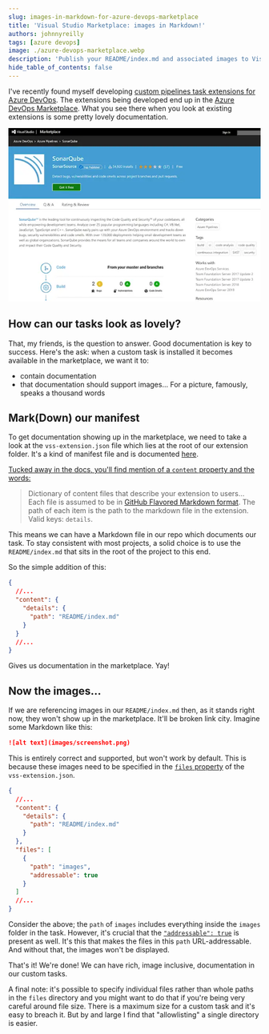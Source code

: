 ```yaml
---
slug: images-in-markdown-for-azure-devops-marketplace
title: 'Visual Studio Marketplace: images in Markdown!'
authors: johnnyreilly
tags: [azure devops]
image: ./azure-devops-marketplace.webp
description: 'Publish your README/index.md and associated images to Visual Studio Marketplace.'
hide_table_of_contents: false
---
```


I've recently found myself developing [custom pipelines task extensions for Azure DevOps](https://docs.microsoft.com/en-us/azure/devops/extend/develop/add-build-task?view=azure-devops). The extensions being developed end up in the [Azure DevOps Marketplace](https://marketplace.visualstudio.com/azuredevops). What you see there when you look at existing extensions is some pretty lovely documentation.

![screenshot of a rich Markdown powered screen with images in Visual Studio Marketplace](azure-devops-marketplace.webp)

<!--truncate-->

## How can our tasks look as lovely?

That, my friends, is the question to answer. Good documentation is key to success. Here's the ask: when a custom task is installed it becomes available in the marketplace, we want it to:

- contain documentation
- that documentation should support images... For a picture, famously, speaks a thousand words

## Mark(Down) our manifest

To get documentation showing up in the marketplace, we need to take a look at the `vss-extension.json` file which lies at the root of our extension folder. It's a kind of manifest file and is documented [here](https://docs.microsoft.com/en-us/azure/devops/extend/develop/manifest?view=azure-devops).

[Tucked away in the docs, you'll find mention of a `content` property and the words:](https://docs.microsoft.com/en-us/azure/devops/extend/develop/manifest?view=azure-devops#discovery-attributes)

> Dictionary of content files that describe your extension to users... Each file is assumed to be in [GitHub Flavored Markdown format](https://help.github.com/articles/github-flavored-markdown/). The path of each item is the path to the markdown file in the extension. Valid keys: `details`.

This means we can have a Markdown file in our repo which documents our task. To stay consistent with most projects, a solid choice is to use the `README/index.md` that sits in the root of the project to this end.

So the simple addition of this:

```json
{
  //...
  "content": {
    "details": {
      "path": "README/index.md"
    }
  }
  //...
}
```

Gives us documentation in the marketplace. Yay!

## Now the images...

If we are referencing images in our `README/index.md` then, as it stands right now, they won't show up in the marketplace. It'll be broken link city. Imagine some Markdown like this:

```md
![alt text](images/screenshot.png)
```

This is entirely correct and supported, but won't work by default. This is because these images need to be specified in the [`files` property](https://docs.microsoft.com/en-us/azure/devops/extend/develop/manifest?view=azure-devops#files) of the `vss-extension.json`.

```json
{
  //...
  "content": {
    "details": {
      "path": "README/index.md"
    }
  },
  "files": [
    {
      "path": "images",
      "addressable": true
    }
  ]
  //...
}
```

Consider the above; the `path` of `images` includes everything inside the `images` folder in the task. However, it's crucial that the [`"addressable": true`](https://docs.microsoft.com/en-us/azure/devops/extend/develop/manifest?view=azure-devops#properties-1) is present as well. It's this that makes the files in this `path` URL-addressable. And without that, the images won't be displayed.

That's it! We're done! We can have rich, image inclusive, documentation in our custom tasks.

A final note: it's possible to specify individual files rather than whole paths in the `files` directory and you might want to do that if you're being very careful around file size. There is a maximum size for a custom task and it's easy to breach it. But by and large I find that "allowlisting" a single directory is easier.
